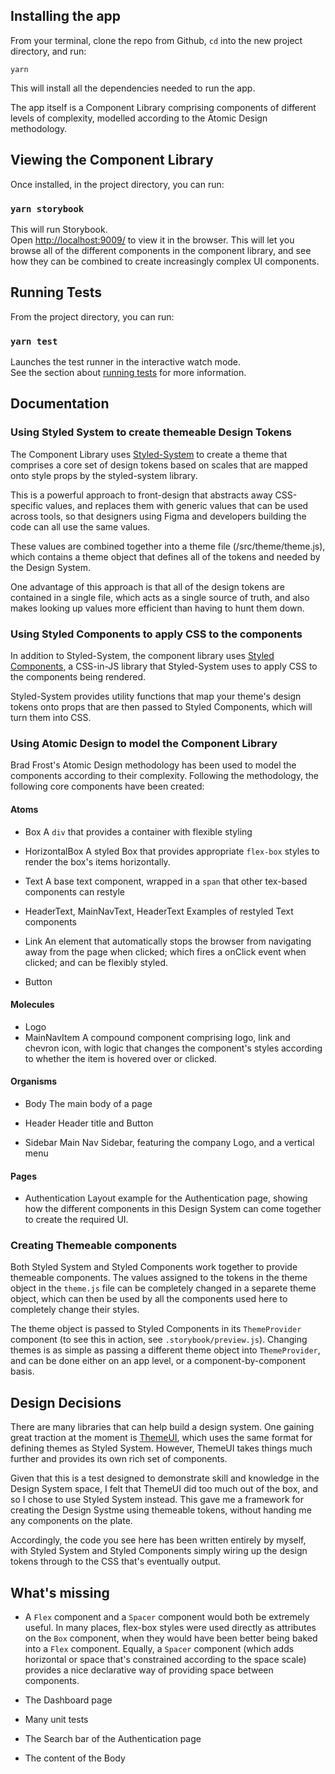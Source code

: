 ## Installing the app

From your terminal, clone the repo from Github, `cd` into the new project directory, and run:

```
yarn
```

This will install all the dependencies needed to run the app.

The app itself is a Component Library comprising components of different levels of complexity, modelled according to the Atomic Design methodology.

## Viewing the Component Library

Once installed, in the project directory, you can run:

### `yarn storybook`

This will run Storybook.<br />
Open [http://localhost:9009/](http://localhost:9009/) to view it in the browser. This will let you browse all of the different components in the component library, and see how they can be combined to create increasingly complex UI components.

## Running Tests

From the project directory, you can run:

### `yarn test`

Launches the test runner in the interactive watch mode.<br />
See the section about [running tests](https://facebook.github.io/create-react-app/docs/running-tests) for more information.

## Documentation

### Using Styled System to create themeable Design Tokens

The Component Library uses [Styled-System](https://styled-system.com/) to create a theme that comprises a core set of design tokens based on scales that are mapped onto style props by the styled-system library.

This is a powerful approach to front-design that abstracts away CSS-specific values, and replaces them with generic values that can be used across tools, so that designers using Figma and developers building the code can all use the same values.

These values are combined together into a theme file (/src/theme/theme.js), which contains a theme object that defines all of the tokens and needed by the Design System.

One advantage of this approach is that all of the design tokens are contained in a single file, which acts as a single source of truth, and also makes looking up values more efficient than having to hunt them down.

### Using Styled Components to apply CSS to the components

In addition to Styled-System, the component library uses [Styled Components](https://styled-components.com/), a CSS-in-JS library that Styled-System uses to apply CSS to the components being rendered.

Styled-System provides utility functions that map your theme's design tokens onto props that are then passed to Styled Components, which will turn them into CSS.

### Using Atomic Design to model the Component Library

Brad Frost's Atomic Design methodology has been used to model the components according to their complexity. Following the methodology, the following core components have been created:

#### Atoms

- Box
  A `div` that provides a container with flexible styling

- HorizontalBox
  A styled Box that provides appropriate `flex-box` styles to render the box's items horizontally.

- Text
  A base text component, wrapped in a `span` that other tex-based components can restyle

- HeaderText, MainNavText, HeaderText
  Examples of restyled Text components

- Link
  An <a> element that automatically stops the browser from navigating away from the page when clicked; which fires a onClick event when clicked; and can be flexibly styled.

- Button

#### Molecules

- Logo
- MainNavItem
  A compound component comprising logo, link and chevron icon, with logic that changes the component's styles according to whether the item is hovered over or clicked.

#### Organisms

- Body
  The main body of a page

- Header
  Header title and Button

- Sidebar
  Main Nav Sidebar, featuring the company Logo, and a vertical menu

#### Pages

- Authentication
  Layout example for the Authentication page, showing how the different components in this Design System can come together to create the required UI.

### Creating Themeable components

Both Styled System and Styled Components work together to provide themeable components. The values assigned to the tokens in the theme object in the `theme.js` file can be completely changed in a separete theme object, which can then be used by all the components used here to completely change their styles.

The theme object is passed to Styled Components in its `ThemeProvider` component (to see this in action, see `.storybook/preview.js`). Changing themes is as simple as passing a different theme object into `ThemeProvider`, and can be done either on an app level, or a component-by-component basis.

## Design Decisions

There are many libraries that can help build a design system. One gaining great traction at the moment is [ThemeUI](https://theme-ui.com/), which uses the same format for defining themes as Styled System. However, ThemeUI takes things much further and provides its own rich set of components.

Given that this is a test designed to demonstrate skill and knowledge in the Design System space, I felt that ThemeUI did too much out of the box, and so I chose to use Styled System instead. This gave me a framework for creating the Design Systme using themeable tokens, without handing me any components on the plate.

Accordingly, the code you see here has been written entirely by myself, with Styled System and Styled Components simply wiring up the design tokens through to the CSS that's eventually output.

## What's missing

- A `Flex` component and a `Spacer` component would both be extremely useful. In many places, flex-box styles were used directly as attributes on the `Box` component, when they would have been better being baked into a `Flex` component. Equally, a `Spacer` component (which adds horizontal or space that's constrained according to the space scale) provides a nice declarative way of providing space between components.

- The Dashboard page

- Many unit tests

- The Search bar of the Authentication page

- The content of the Body
